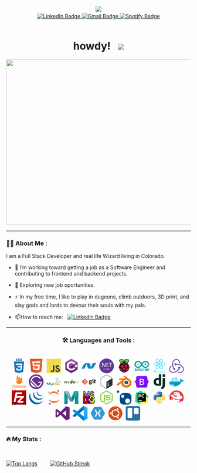 <div id="header" align="center"> 
  <img src="https://media.giphy.com/media/v1.Y2lkPTc5MGI3NjExMzgyYzA5NTFlY2JhZTE4Nzk1YWNmMjAwNjgyMGEyMWI1ODEzN2MyNSZlcD12MV9pbnRlcm5hbF9naWZzX2dpZklkJmN0PWc/hmJYgqIPz5SsffuDuw/giphy.gif"/>
  <div id="badges">
  <a href="https://linkedin.com/in/vik-furlow">
    <img src="https://img.shields.io/badge/LinkedIn-blue?style=for-the-badge&logo=linkedin&logoColor=white" alt="LinkedIn Badge"/>
  </a>
  <a href="mailto:ViktoriyaFurlow@gmail.com">
    <img src="https://img.shields.io/badge/Gmail-D14836?style=for-the-badge&logo=gmail&logoColor=white" alt="Gmail Badge"/>
  </a>
  <a href="https://open.spotify.com/playlist/7jvVLjCcg0pqHZsHTWiPup?si=309eb4a1bc9c4c61&nd=1">
    <img src="https://img.shields.io/badge/Spotify-1ED760?&style=for-the-badge&logo=spotify&logoColor=white" alt="Spotify Badge"/>
  </a>
</div>
  
<br />
  
 <h1>
  howdy! &nbsp
  <img src="https://media.giphy.com/media/v1.Y2lkPTc5MGI3NjExODA2YTgxZTk4M2MwNzVmN2FjOWUwMDIwMDRjNTZmZTYyODZkYWY1ZCZlcD12MV9pbnRlcm5hbF9naWZzX2dpZklkJmN0PXM/1UOtDCipTZrkwn5zMw/giphy.gif" width="50px"/>
 </h1>
  
<div align="center">
  <img src="https://media.giphy.com/media/v1.Y2lkPTc5MGI3NjExMTNmMmQzYzhiMzAzZThlMzI2NjM0Y2NiMTg1NmJhNzBkYjVlMmU2OCZlcD12MV9pbnRlcm5hbF9naWZzX2dpZklkJmN0PWc/LV8dLJ1YLxdNvSKSFa/giphy.gif" width="1150" height="450"/>
</div>
  
<div align="left">
  
---
  
### :woman_technologist: About Me :
I am a Full Stack Developer and real life Wizard living in Colorado.
- :telescope: I’m working toward getting a job as a Software Engineer and contributing to frontend and backend projects.

- :seedling: Exploring new job oportunities.

- :zap: In my free time, I like to play in dugeons, climb outdoors, 3D print, and slay gods and lords to devour their souls with my pals.

- :mailbox:How to reach me: &nbsp; [![Linkedin Badge](https://img.shields.io/badge/Vik-blue?style=flat&logo=Linkedin&logoColor=white)](https://www.linkedin.com/in/vik-furlow/)
  
</div>
  
---

### :hammer_and_wrench: Languages and Tools :
<div>
  
  <br />
  <img src="https://github.com/devicons/devicon/blob/master/icons/css3/css3-plain-wordmark.svg"  title="CSS3" alt="CSS" width="40" height="40"/>&nbsp;
  <img src="https://github.com/devicons/devicon/blob/master/icons/html5/html5-original.svg" title="HTML5" alt="HTML" width="40" height="40"/>&nbsp;
  <img src="https://github.com/devicons/devicon/blob/master/icons/javascript/javascript-original.svg" title="JavaScript" alt="JavaScript" width="40" height="40"/>&nbsp;
  <img src="https://github.com/devicons/devicon/blob/master/icons/csharp/csharp-original.svg" title="C#" **alt="C#" width="40" height="40"/>&nbsp;
  <img src="https://github.com/devicons/devicon/blob/master/icons/dot-net/dot-net-plain.svg" title=".NET" **alt=".NET" width="40" height="40"/>&nbsp;
  <img src="https://github.com/devicons/devicon/blob/master/icons/dotnetcore/dotnetcore-original.svg" title=".NET Core" **alt=".NET Core" width="40" height="40"/>&nbsp;
  <img src="https://github.com/devicons/devicon/blob/master/icons/raspberrypi/raspberrypi-original.svg" title="RaspberryPi" **alt="RaspberryPi" width="40" height="40"/>&nbsp;
  <img src="https://github.com/devicons/devicon/blob/master/icons/arduino/arduino-original-wordmark.svg" title="Arduino" alt="Arduino" width="40" height="40"/>&nbsp;
  <img src="https://github.com/devicons/devicon/blob/master/icons/react/react-original-wordmark.svg" title="React" alt="React" width="40" height="40"/>&nbsp;
  <img src="https://github.com/devicons/devicon/blob/master/icons/redux/redux-original.svg" title="Redux" alt="Redux " width="40" height="40"/>&nbsp;
  <img src="https://github.com/devicons/devicon/blob/master/icons/firebase/firebase-plain-wordmark.svg" title="Firebase" alt="Firebase" width="40" height="40"/>&nbsp;
  <img src="https://github.com/devicons/devicon/blob/master/icons/gatsby/gatsby-original.svg" title="Gatsby"  alt="Gatsby" width="40" height="40"/>&nbsp;
  <img src="https://github.com/devicons/devicon/blob/master/icons/mysql/mysql-original-wordmark.svg" title="MySQL"  alt="MySQL" width="40" height="40"/>&nbsp;
  <img src="https://github.com/devicons/devicon/blob/master/icons/nodejs/nodejs-original-wordmark.svg" title="NodeJS" alt="NodeJS" width="40" height="40"/>&nbsp;
  <img src="https://github.com/devicons/devicon/blob/master/icons/git/git-original-wordmark.svg" title="Git" **alt="Git" width="40" height="40"/>&nbsp;
  <img src="https://github.com/devicons/devicon/blob/master/icons/bash/bash-original.svg" title="bash" **alt="bash" width="40" height="40"/>&nbsp;
  <img src="https://github.com/devicons/devicon/blob/master/icons/blender/blender-original.svg" title="Blender" **alt="blender" width="40" height="40"/>&nbsp;
  <img src="https://github.com/devicons/devicon/blob/master/icons/bootstrap/bootstrap-original.svg" title="bootstrap" **alt="bootstrap" width="40" height="40"/>&nbsp;
  <img src="https://github.com/devicons/devicon/blob/master/icons/django/django-plain.svg" title="django" **alt="django" width="40" height="40"/>&nbsp;
  <img src="https://github.com/devicons/devicon/blob/master/icons/docker/docker-plain.svg" title="Docker" **alt="Docker" width="40" height="40"/>&nbsp;
  <img src="https://github.com/devicons/devicon/blob/master/icons/filezilla/filezilla-plain.svg" title="FileZilla" **alt="FileZilla" width="40" height="40"/>&nbsp;
  <img src="https://github.com/devicons/devicon/blob/master/icons/jquery/jquery-original.svg" title="jQuery" **alt="jQuery" width="40" height="40"/>&nbsp;
  <img src="https://github.com/devicons/devicon/blob/master/icons/jupyter/jupyter-original.svg" title="jupyter" **alt="jupyter" width="40" height="40"/>&nbsp;
  <img src="https://github.com/devicons/devicon/blob/master/icons/maya/maya-original.svg" title="Maya" **alt="Maya" width="40" height="40"/>&nbsp;
  <img src="https://github.com/devicons/devicon/blob/master/icons/msdos/msdos-original.svg" title="MS DOS" **alt="MSDOS" width="40" height="40"/>&nbsp;
  <img src="https://github.com/devicons/devicon/blob/master/icons/nodejs/nodejs-original.svg" title="Node.js" **alt="Node.js" width="40" height="40"/>&nbsp;
  <img src="https://github.com/devicons/devicon/blob/master/icons/nuget/nuget-original.svg" title="NuGet" **alt="NuGet" width="40" height="40"/>&nbsp;
  <img src="https://github.com/devicons/devicon/blob/master/icons/pycharm/pycharm-original.svg" title="PyCharm" **alt="PyCharm" width="40" height="40"/>&nbsp;
  <img src="https://github.com/devicons/devicon/blob/master/icons/python/python-original.svg" title="Python" **alt="Python" width="40" height="40"/>&nbsp;
  <img src="https://github.com/devicons/devicon/blob/master/icons/redhat/redhat-plain.svg" title="RedHat" **alt="RedHat" width="40" height="40"/>&nbsp;
  <img src="https://github.com/devicons/devicon/blob/master/icons/visualstudio/visualstudio-plain.svg" title="Visual Studio" **alt="Visual Studio" width="40" height="40"/>&nbsp;
  <img src="https://github.com/devicons/devicon/blob/master/icons/vscode/vscode-original.svg" title="VS Code" **alt="VS Code" width="40" height="40"/>&nbsp;
  <img src="https://github.com/devicons/devicon/blob/master/icons/xamarin/xamarin-original.svg" title="Xamarin" **alt="Xamarin" width="40" height="40"/>&nbsp;
  <img src="https://github.com/devicons/devicon/blob/master/icons/ubuntu/ubuntu-plain.svg" title="Unbuntu" **alt="Unbuntu" width="40" height="40"/>&nbsp;
  <img src="https://github.com/devicons/devicon/blob/master/icons/trello/trello-plain.svg" title="Trello" **alt="Trello" width="40" height="40"/>&nbsp;
  
  <br />
</div>

<div align="left">
  
---

### :fire: My Stats :
  
<br />

[![Top Langs](https://github-readme-stats.vercel.app/api/top-langs/?username=SassyCatSlaps&theme=tokyonight)](https://github.com/anuraghazra/github-readme-stats) &nbsp; &nbsp; &nbsp; &nbsp; [![GitHub Streak](https://streak-stats.demolab.com?user=SassyCatSlaps&theme=tokyonight&card_width=500)](https://git.io/streak-stats)

</div 
